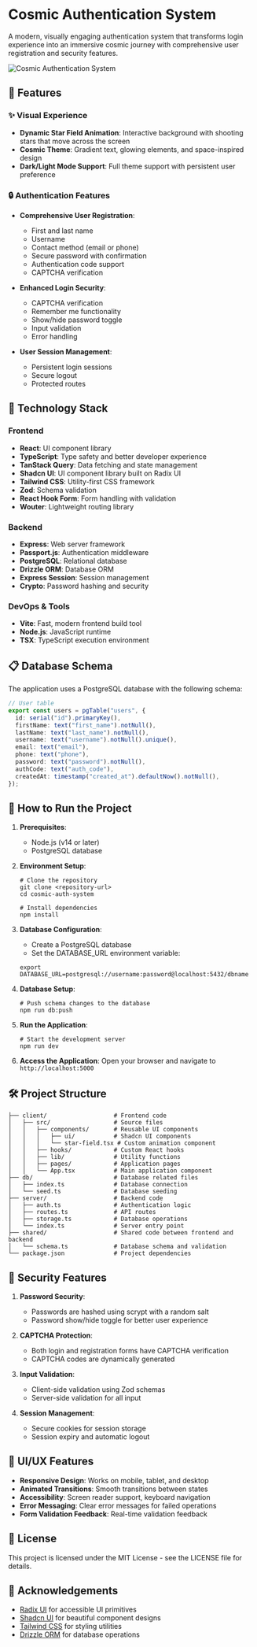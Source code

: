 # Cosmic Authentication System

A modern, visually engaging authentication system that transforms login experience into an immersive cosmic journey with comprehensive user registration and security features.

![Cosmic Authentication System](https://i.imgur.com/Oj8VXmH.png)

## 🌌 Features

### ✨ Visual Experience
- **Dynamic Star Field Animation**: Interactive background with shooting stars that move across the screen
- **Cosmic Theme**: Gradient text, glowing elements, and space-inspired design
- **Dark/Light Mode Support**: Full theme support with persistent user preference

### 🔒 Authentication Features
- **Comprehensive User Registration**:
  - First and last name
  - Username
  - Contact method (email or phone)
  - Secure password with confirmation
  - Authentication code support
  - CAPTCHA verification

- **Enhanced Login Security**:
  - CAPTCHA verification
  - Remember me functionality
  - Show/hide password toggle
  - Input validation
  - Error handling

- **User Session Management**:
  - Persistent login sessions
  - Secure logout
  - Protected routes

## 🚀 Technology Stack

### Frontend
- **React**: UI component library
- **TypeScript**: Type safety and better developer experience
- **TanStack Query**: Data fetching and state management
- **Shadcn UI**: UI component library built on Radix UI
- **Tailwind CSS**: Utility-first CSS framework
- **Zod**: Schema validation
- **React Hook Form**: Form handling with validation
- **Wouter**: Lightweight routing library

### Backend
- **Express**: Web server framework
- **Passport.js**: Authentication middleware
- **PostgreSQL**: Relational database
- **Drizzle ORM**: Database ORM
- **Express Session**: Session management
- **Crypto**: Password hashing and security

### DevOps & Tools
- **Vite**: Fast, modern frontend build tool
- **Node.js**: JavaScript runtime
- **TSX**: TypeScript execution environment

## 📋 Database Schema

The application uses a PostgreSQL database with the following schema:

```typescript
// User table
export const users = pgTable("users", {
  id: serial("id").primaryKey(),
  firstName: text("first_name").notNull(),
  lastName: text("last_name").notNull(),
  username: text("username").notNull().unique(),
  email: text("email"),
  phone: text("phone"),
  password: text("password").notNull(),
  authCode: text("auth_code"),
  createdAt: timestamp("created_at").defaultNow().notNull(),
});
```

## 🔧 How to Run the Project

1. **Prerequisites**:
   - Node.js (v14 or later)
   - PostgreSQL database

2. **Environment Setup**:
   ```
   # Clone the repository
   git clone <repository-url>
   cd cosmic-auth-system
   
   # Install dependencies
   npm install
   ```

3. **Database Configuration**:
   - Create a PostgreSQL database
   - Set the DATABASE_URL environment variable:
   ```
   export DATABASE_URL=postgresql://username:password@localhost:5432/dbname
   ```

4. **Database Setup**:
   ```
   # Push schema changes to the database
   npm run db:push
   ```

5. **Run the Application**:
   ```
   # Start the development server
   npm run dev
   ```

6. **Access the Application**:
   Open your browser and navigate to `http://localhost:5000`

## 🛠️ Project Structure

```
├── client/                   # Frontend code
│   ├── src/                  # Source files
│   │   ├── components/       # Reusable UI components
│   │   │   ├── ui/           # Shadcn UI components
│   │   │   └── star-field.tsx # Custom animation component
│   │   ├── hooks/            # Custom React hooks
│   │   ├── lib/              # Utility functions
│   │   ├── pages/            # Application pages
│   │   └── App.tsx           # Main application component
├── db/                       # Database related files
│   ├── index.ts              # Database connection
│   └── seed.ts               # Database seeding
├── server/                   # Backend code
│   ├── auth.ts               # Authentication logic
│   ├── routes.ts             # API routes
│   ├── storage.ts            # Database operations
│   └── index.ts              # Server entry point
├── shared/                   # Shared code between frontend and backend
│   └── schema.ts             # Database schema and validation
└── package.json              # Project dependencies
```

## 🔐 Security Features

1. **Password Security**:
   - Passwords are hashed using scrypt with a random salt
   - Password show/hide toggle for better user experience

2. **CAPTCHA Protection**:
   - Both login and registration forms have CAPTCHA verification
   - CAPTCHA codes are dynamically generated

3. **Input Validation**:
   - Client-side validation using Zod schemas
   - Server-side validation for all input

4. **Session Management**:
   - Secure cookies for session storage
   - Session expiry and automatic logout

## 🎨 UI/UX Features

- **Responsive Design**: Works on mobile, tablet, and desktop
- **Animated Transitions**: Smooth transitions between states
- **Accessibility**: Screen reader support, keyboard navigation
- **Error Messaging**: Clear error messages for failed operations
- **Form Validation Feedback**: Real-time validation feedback

## 📜 License

This project is licensed under the MIT License - see the LICENSE file for details.

## 🙏 Acknowledgements

- [Radix UI](https://www.radix-ui.com/) for accessible UI primitives
- [Shadcn UI](https://ui.shadcn.com/) for beautiful component designs
- [Tailwind CSS](https://tailwindcss.com/) for styling utilities
- [Drizzle ORM](https://orm.drizzle.team/) for database operations